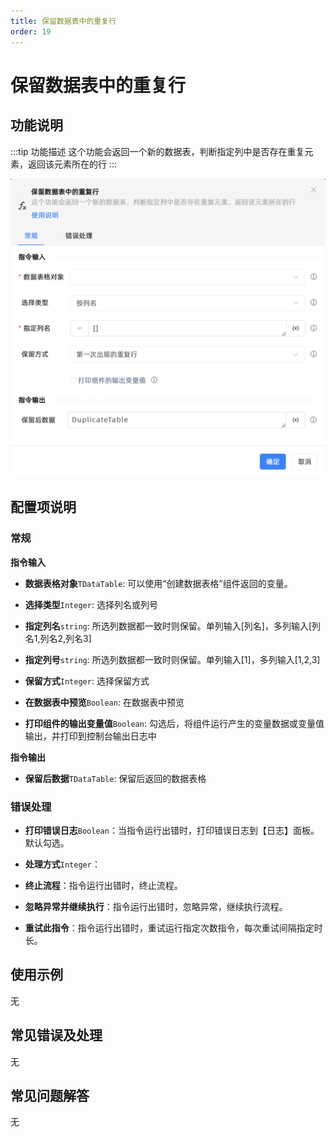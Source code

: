 ```yaml
---
title: 保留数据表中的重复行
order: 19
---
```


# 保留数据表中的重复行

## 功能说明

:::tip 功能描述
这个功能会返回一个新的数据表，判断指定列中是否存在重复元素，返回该元素所在的行
:::

![保留数据表中的重复行](../../../assets/保留数据表中的重复行_command.png)

## 配置项说明

### 常规

**指令输入**

- **数据表格对象**`TDataTable`: 可以使用“创建数据表格”组件返回的变量。

- **选择类型**`Integer`: 选择列名或列号

- **指定列名**`string`: 所选列数据都一致时则保留。单列输入[列名]，多列输入[列名1,列名2,列名3]

- **指定列号**`string`: 所选列数据都一致时则保留。单列输入[1]，多列输入[1,2,3]

- **保留方式**`Integer`: 选择保留方式

- **在数据表中预览**`Boolean`: 在数据表中预览

- **打印组件的输出变量值**`Boolean`: 勾选后，将组件运行产生的变量数据或变量值输出，并打印到控制台输出日志中


**指令输出**

- **保留后数据**`TDataTable`: 保留后返回的数据表格

### 错误处理

- **打印错误日志**`Boolean`：当指令运行出错时，打印错误日志到【日志】面板。默认勾选。

- **处理方式**`Integer`：

 - **终止流程**：指令运行出错时，终止流程。

 - **忽略异常并继续执行**：指令运行出错时，忽略异常，继续执行流程。

 - **重试此指令**：指令运行出错时，重试运行指定次数指令，每次重试间隔指定时长。

## 使用示例
无

## 常见错误及处理

无

## 常见问题解答

无

